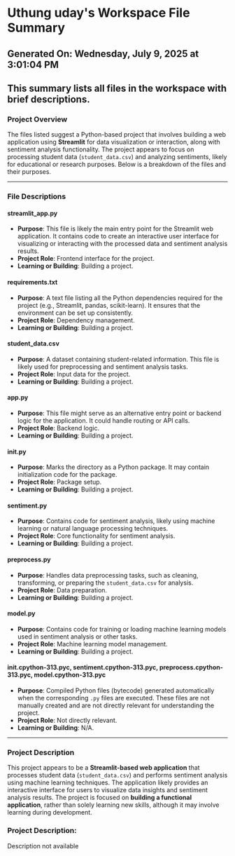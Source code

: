 # Uthung uday's Workspace File Summary
## Generated On: Wednesday, July 9, 2025 at 3:01:04 PM
This summary lists all files in the workspace with brief descriptions.
---
### Project Overview

The files listed suggest a Python-based project that involves building a web application using **Streamlit** for data visualization or interaction, along with sentiment analysis functionality. The project appears to focus on processing student data (`student_data.csv`) and analyzing sentiments, likely for educational or research purposes. Below is a breakdown of the files and their purposes.

---

### File Descriptions

#### **streamlit_app.py**
- **Purpose**: This file is likely the main entry point for the Streamlit web application. It contains code to create an interactive user interface for visualizing or interacting with the processed data and sentiment analysis results.
- **Project Role**: Frontend interface for the project.
- **Learning or Building**: Building a project.

#### **requirements.txt**
- **Purpose**: A text file listing all the Python dependencies required for the project (e.g., Streamlit, pandas, scikit-learn). It ensures that the environment can be set up consistently.
- **Project Role**: Dependency management.
- **Learning or Building**: Building a project.

#### **student_data.csv**
- **Purpose**: A dataset containing student-related information. This file is likely used for preprocessing and sentiment analysis tasks.
- **Project Role**: Input data for the project.
- **Learning or Building**: Building a project.

#### **app.py**
- **Purpose**: This file might serve as an alternative entry point or backend logic for the application. It could handle routing or API calls.
- **Project Role**: Backend logic.
- **Learning or Building**: Building a project.

#### **__init__.py**
- **Purpose**: Marks the directory as a Python package. It may contain initialization code for the package.
- **Project Role**: Package setup.
- **Learning or Building**: Building a project.

#### **sentiment.py**
- **Purpose**: Contains code for sentiment analysis, likely using machine learning or natural language processing techniques.
- **Project Role**: Core functionality for sentiment analysis.
- **Learning or Building**: Building a project.

#### **preprocess.py**
- **Purpose**: Handles data preprocessing tasks, such as cleaning, transforming, or preparing the `student_data.csv` for analysis.
- **Project Role**: Data preparation.
- **Learning or Building**: Building a project.

#### **model.py**
- **Purpose**: Contains code for training or loading machine learning models used in sentiment analysis or other tasks.
- **Project Role**: Machine learning model management.
- **Learning or Building**: Building a project.

#### **__init__.cpython-313.pyc**, **sentiment.cpython-313.pyc**, **preprocess.cpython-313.pyc**, **model.cpython-313.pyc**
- **Purpose**: Compiled Python files (bytecode) generated automatically when the corresponding `.py` files are executed. These files are not manually created and are not directly relevant for understanding the project.
- **Project Role**: Not directly relevant.
- **Learning or Building**: N/A.

---

### Project Description

This project appears to be a **Streamlit-based web application** that processes student data (`student_data.csv`) and performs sentiment analysis using machine learning techniques. The application likely provides an interactive interface for users to visualize data insights and sentiment analysis results. The project is focused on **building a functional application**, rather than solely learning new skills, although it may involve learning during development. 
### Project Description:
 Description not available

